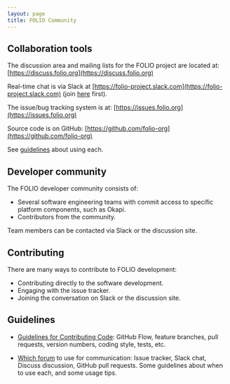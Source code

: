 ```yaml
---
layout: page
title: FOLIO Community
---
```


## Collaboration tools

The discussion area and mailing lists for the FOLIO project are located at:
[https://discuss.folio.org](https://discuss.folio.org)

Real-time chat is via Slack at
[https://folio-project.slack.com](https://folio-project.slack.com)
(join [here](https://su17s9g5c5.execute-api.us-east-1.amazonaws.com/production) first).

The issue/bug tracking system is at: [https://issues.folio.org](https://issues.folio.org)

Source code is on GitHub: [https://github.com/folio-org](https://github.com/folio-org)

See [guidelines](which-forum) about using each.

## Developer community

The FOLIO developer community consists of:

* Several software engineering teams with commit access to specific
  platform components, such as Okapi.
* Contributors from the community.

Team members can be contacted via
Slack or the discussion site.

## Contributing

There are many ways to contribute to FOLIO development:

* Contributing directly to the software development.
* Engaging with the issue tracker.
* Joining the conversation on Slack or the discussion site.

## Guidelines

* [Guidelines for Contributing Code](contrib-code):
  GitHub Flow, feature branches, pull requests, version numbers, coding style,
  tests, etc.

* [Which forum](which-forum) to use for communication:
  Issue tracker, Slack chat, Discuss discussion, GitHub pull requests.
  Some guidelines about when to use each, and some usage tips.
